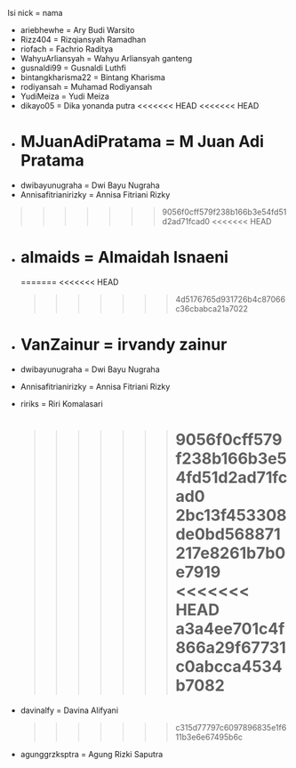 Isi nick = nama

- ariebhewhe = Ary Budi Warsito
- Rizz404 = Rizqiansyah Ramadhan
- riofach = Fachrio Raditya
- WahyuArliansyah = Wahyu Arliansyah ganteng
- gusnaldi99 = Gusnaldi Luthfi
- bintangkharisma22 = Bintang Kharisma
- rodiyansah = Muhamad Rodiyansah
- YudiMeiza = Yudi Meiza
- dikayo05 = Dika yonanda putra
  <<<<<<< HEAD
  <<<<<<< HEAD
- # MJuanAdiPratama = M Juan Adi Pratama
- dwibayunugraha = Dwi Bayu Nugraha
- Annisafitrianirizky = Annisa Fitriani Rizky

> > > > > > > 9056f0cff579f238b166b3e54fd51d2ad71fcad0
> > > > > > > <<<<<<< HEAD

- # almaids = Almaidah Isnaeni

  =======
  <<<<<<< HEAD

  > > > > > > > 4d5176765d931726b4c87066c36cbabca21a7022

- # VanZainur = irvandy zainur
- dwibayunugraha = Dwi Bayu Nugraha
- Annisafitrianirizky = Annisa Fitriani Rizky
- ririks = Riri Komalasari
  > > > > > > > 9056f0cff579f238b166b3e54fd51d2ad71fcad0
  > > > > > > > 2bc13f453308de0bd568871217e8261b7b0e7919
  > > > > > > > <<<<<<< HEAD
  > > > > > > > a3a4ee701c4f866a29f67731c0abcca4534b7082
  > > > > > > > =======
- davinalfy = Davina Alifyani
  > > > > > > > c315d77797c6097896835e1f611b3e6e67495b6c
- agunggrzksptra = Agung Rizki Saputra
